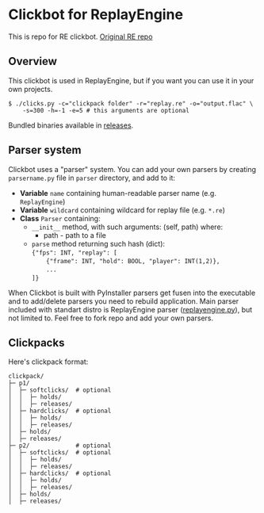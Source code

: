 # Clickbot for ReplayEngine
This is repo for RE clickbot. [Original RE repo](https://github.com/tobyadd/replayengine)

## Overview

This clickbot is used in ReplayEngine, but if you want you can use it in your own projects.

```shell
$ ./clicks.py -c="clickpack folder" -r="replay.re" -o="output.flac" \
    -s=300 -h=-1 -e=5 # this arguments are optional
```
Bundled binaries available in [releases](https://github.com/tobyadd/clicks).

## Parser system

Clickbot uses a "parser" system. You can add your own parsers by creating `parsername.py`
file in `parser` directory, and add to it:

- **Variable** `name` containing human-readable parser name (e.g. `ReplayEngine`)
- **Variable** `wildcard` containing wildcard for replay file (e.g. `*.re`)
- **Class** `Parser` containing:
  - `__init__` method, with such arguments: (self, path) where:
    - path - path to a file
  - `parse` method returning such hash (dict):<br>
    `{"fps": INT, "replay": [`<br>
    `    {"frame": INT, "hold": BOOL, "player": INT(1,2)},`<br>
    `    ...`<br>
    `]}`<br>

When Clickbot is built with PyInstaller parsers get fusen into the executable and to add/delete
parsers you need to rebuild application. Main parser included with standart distro is ReplayEngine
parser ([replayengine.py](/parsers/replayengine.py)), but not limited to. Feel free to fork repo
and add your own parsers.

## Clickpacks

Here's clickpack format:
```
clickpack/
├─ p1/
│  ├─ softclicks/  # optional
│  │  ├─ holds/
│  │  ├─ releases/
│  ├─ hardclicks/  # optional
│  │  ├─ holds/
│  │  ├─ releases/
│  ├─ holds/
│  ├─ releases/
├─ p2/             # optional
│  ├─ softclicks/  # optional
│  │  ├─ holds/
│  │  ├─ releases/
│  ├─ hardclicks/  # optional
│  │  ├─ holds/
│  │  ├─ releases/
│  ├─ holds/
│  ├─ releases/
```

